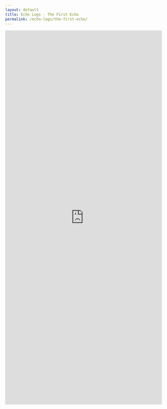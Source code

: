 ```yaml
---
layout: default
title: Echo Logs - The First Echo
permalink: /echo-logs/the-first-echo/
---
```


<iframe src="https://docs.google.com/forms/d/e/1FAIpQLScSZjeaJmVyrgRreYF6uHTjyL43JfKe9ABx85Kx3UP0_sjjTg/viewform?embedded=true" width="100%" height="1200" frameborder="0" marginheight="0" marginwidth="0">Loading…</iframe>

